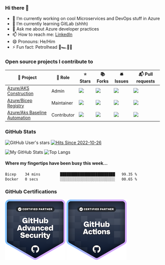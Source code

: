 ### Hi there 👋

- 🔭 I’m currently working on cool Microservices and DevOps stuff in Azure
- 🌱 I’m currently learning GitLab (shhh)
- 💬 Ask me about Azure developer practices
- 📫 How to reach me: [LinkedIn](https://www.linkedin.com/in/gordonbyers/)
- 😄 Pronouns: He/Him 
- ⚡ Fun fact: Petrolhead 🏁🏎️🚗🚙 

### Open source projects I contribute to

🎁 Project | 🏢 Role | ⭐ Stars | 📚 Forks | 🛎 Issues | 📬 Pull requests
----------- | -------- | --------- | --------- | --------- | ---------------
[Azure/AKS Construction](https://github.com/azure/aks-construction) | Admin | ![](https://img.shields.io/github/stars/azure/aks-construction?style=flat-square&labelColor=343b41) | ![](https://img.shields.io/github/forks/azure/aks-construction?style=flat-square&labelColor=343b41) | ![](https://img.shields.io/github/issues/azure/aks-construction?style=flat-square&labelColor=343b41) | ![](https://img.shields.io/github/issues-pr/azure/aks-construction?style=flat-square&labelColor=343b41)
[Azure/Bicep Registry](https://github.com/Azure/bicep-registry-modules) | Maintainer  | ![](https://img.shields.io/github/stars/azure/bicep-registry-modules?style=flat-square&labelColor=343b41) | ![](https://img.shields.io/github/forks/azure/bicep-registry-modules?style=flat-square&labelColor=343b41) | ![](https://img.shields.io/github/issues/azure/bicep-registry-modules?style=flat-square&labelColor=343b41) | ![](https://img.shields.io/github/issues-pr/azure/bicep-registry-modules?style=flat-square&labelColor=343b41)
[Azure/Aks Baseline Automation](https://github.com/Azure/aks-baseline-automation) | Contributor | ![](https://img.shields.io/github/stars/azure/aks-baseline-automation?style=flat-square&labelColor=343b41) | ![](https://img.shields.io/github/forks/azure/aks-baseline-automation?style=flat-square&labelColor=343b41) | ![](https://img.shields.io/github/issues/azure/aks-baseline-automation?style=flat-square&labelColor=343b41) | ![](https://img.shields.io/github/issues-pr/azure/aks-baseline-automation?style=flat-square&labelColor=343b41)

### GitHub Stats

![GitHub User's stars](https://img.shields.io/github/stars/gordonby?affiliations=OWNER%2CCOLLABORATOR&label=Owner%20%2B%20Collaborator%20Stars&logo=GitHub&style=for-the-badge&labelColor=343b41) [![Hits Since 2022-10-26](https://hits.sh/github.com/gordonby/hits.svg&style=for-the-badge.svg?view=today-total&style=for-the-badge)](https://hits.sh/github.com/gordonby/hits.svg&style=for-the-badge/)

![My GitHub Stats](https://github-readme-stats.vercel.app/api/?username=gordonby&count_private=true&theme=tokyonight&showicons=true)
![Top Langs](https://github-readme-stats.vercel.app/api/top-langs/?username=gordonby&hide=css,html&layout=compact&theme=tokyonight)

#### Where my fingertips have been busy **this week**... 
<!--START_SECTION:waka-->

```text
Bicep    34 mins         █████████████████████████   99.35 %
Docker   0 secs          ░░░░░░░░░░░░░░░░░░░░░░░░░   00.65 %
```

<!--END_SECTION:waka-->

### GitHub Certifications

[![GitHub Advanced Security](github-advanced-security.png)](https://www.credly.com/users/gordon-byers/badges?sort=-state_updated_at&page=1)
[![GitHub Actions](github-actions.png)](https://www.credly.com/users/gordon-byers/badges?sort=-state_updated_at&page=1)

